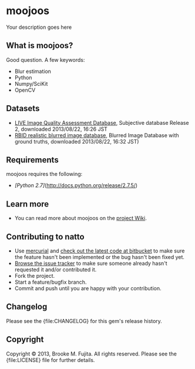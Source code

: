 # moojoos
Your description goes here

## What is moojoos?
Good question. A few keywords:

-  Blur estimation
-  Python
-  Numpy/SciKit
-  OpenCV

## Datasets

-  [LIVE Image Quality Assessment Database](http://live.ece.utexas.edu/research/quality/subjective.htm), Subjective database Release 2, downloaded 2013/08/22, 16:26 JST 
-  [RBID realistic blurred image database](http://www02.lps.ufrj.br/~eduardo/eduardo_oficial/ImageDatabase.htm), Blurred Image Database with ground truths, downloaded 2013/08/22, 16:32 JST)

## Requirements
moojoos requires the following:

-  _[Python 2.7]_(http://docs.python.org/release/2.7.5/)

## Learn more 
- You can read more about moojoos on the [project Wiki](https://bitbucket.org/buruzaemon/moojoos/wiki/Home).

## Contributing to natto
-  Use [mercurial](http://mercurial.selenic.com/) and [check out the latest code at bitbucket](https://bitbucket.org/buruzaemon/moojoos/src/) to make sure the feature hasn't been implemented or the bug hasn't been fixed yet.
-  [Browse the issue tracker](https://bitbucket.org/buruzaemon/moojoos/issues/) to make sure someone already hasn't requested it and/or contributed it.
-  Fork the project.
-  Start a feature/bugfix branch.
-  Commit and push until you are happy with your contribution.

## Changelog
Please see the {file:CHANGELOG} for this gem's release history.

## Copyright
Copyright &copy; 2013, Brooke M. Fujita. All rights reserved. Please see the {file:LICENSE} file for further details. 
